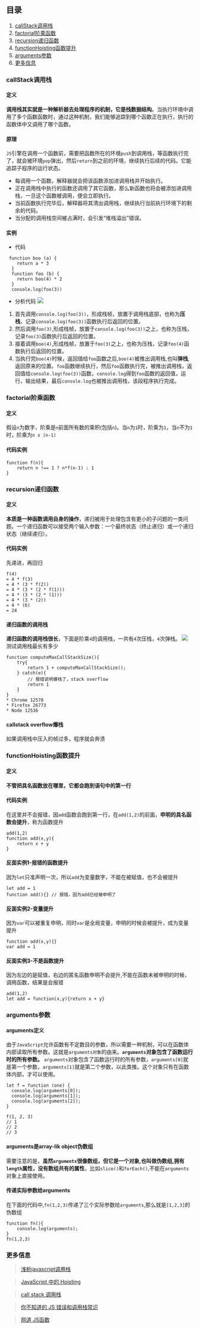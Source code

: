 ## 目录
1. [callStack调用栈](#callStack调用栈)
2. [factorial阶乘函数](#factorial阶乘函数)
3. [recursion递归函数](#recursion递归函数)
4. [functionHoisting函数提升](#functionHoisting函数提升)
5. [arguments参数](#arguments参数)
6.  [更多信息](#更多信息)

### callStack调用栈
#### 定义
**调用栈其实就是一种解析器去处理程序的机制，它是栈数据结构**。当执行环境中调用了多个函数函数时，通过这种机制，我们能够追踪到哪个函数正在执行，执行的函数体中又调用了哪个函数。
#### 原理
`JS`引擎在调用一个函数前，需要把函数所在的环境`push`到调用栈，等函数执行完了，就会被环境`pop`弹出，然后`return`到之前的环境，继续执行后续的代码。它能追踪子程序的运行状态。
* 每调用一个函数，解释器就会把该函数添加进调用栈并开始执行。
* 正在调用栈中执行的函数还调用了其它函数，那么新函数也将会被添加进调用栈，一旦这个函数被调用，便会立即执行。
* 当前函数执行完毕后，解释器将其清出调用栈，继续执行当前执行环境下的剩余的代码。
* 当分配的调用栈空间被占满时，会引发“堆栈溢出”错误。

#### 实例
* 代码
```
 function boo (a) {
    return a * 3
  }
  function foo (b) {
    return boo(4) * 2
  }
  console.log(foo(3))
```
* 分析代码
![](https://user-gold-cdn.xitu.io/2020/2/16/1704cdd391f7d9e5?w=684&h=500&f=gif&s=402467)
1. 首先调用`console.log(foo(3))`，形成栈帧，放置于调用栈底部，也称为**压栈**，记录`console.log(foo(3))`函数执行后返回的位置。
2. 然后调用`foo(3)`,形成栈帧，放置于`console.log(foo(3))`之上，也称为压栈，记录`foo(3)`函数执行后返回的位置。
3. 接着调用`boo(4)`,形成栈帧，放置于`foo(3)`之上，也称为压栈，记录`foo(4)`函数执行后返回的位置。
4. 当执行完`boo(4)`时候，返回值给`foo`函数之后,`boo(4)`被推出调用栈,也叫**弹栈**,返回原来的位置。`foo`函数继续执行，然后`foo`函数执行完，被推出调用栈，返回值给`console.log(foo(3))`函数，`console.log`得到`foo`函数的返回值，运行，输出结果，最后`console.log`也被推出调用栈，该段程序执行完成。

### factorial阶乘函数
#### 定义
假设`n`为数字，阶乘是`n`前面所有数的乘积(包括`n`)。当`n`为`1`时，阶乘为`1`，当`n`不为`1`时，阶乘为`n x (n-1)`
#### 代码实例
```
function f(n){
    return n !== 1 ? n*f(n-1) : 1
}
```
### recursion递归函数
#### 定义
**本质是一种函数调用自身的操作**，递归被用于处理包含有更小的子问题的一类问题。一个递归函数可以接受两个输入参数：一个最终状态（终止递归）或一个递归状态（继续递归）。
#### 代码实例
先递进，再回归
```
f(4)
= 4 * f(3)
= 4 * (3 * f(2))
= 4 * (3 * (2 * f(1)))
= 4 * (3 * (2 * (1)))
= 4 * (3 * (2))
= 4 * (6)
= 24
```
#### 递归函数的调用栈
**递归函数的调用栈很长**，下面是阶乘`4`的调用栈，一共有`4`次压栈，`4`次弹栈。
![](https://user-gold-cdn.xitu.io/2020/2/16/1704d1f0e57e8d4d?w=935&h=561&f=jpeg&s=52978)
测试调用栈最长有多少
```
function computeMaxCallStackSize(){
    try{
        return 1 + computeMaxCallStackSize();
    } catch(e){
        // 报错说明爆栈了，stack overflow
        return 1
    }
}
* Chrome 12578
* Firefox 26773
* Node 12536
```
#### callstack overflow爆栈
如果调用栈中压入的帧过多，程序就会奔溃

### functionHoisting函数提升
#### 定义
**不管把具名函数放在哪里，它都会跑到语句中的第一行**
#### 代码实例
在这里并不会报错，因`add`函数会跑到第一行，在`add(1,2)`的前面，**申明的具名函数会提升**，称为函数提升
```
add(1,2)
function add(x,y){
    return x + y
}
```
#### 反面实例1-报错的函数提升
因为`let`只准声明一次，所以`add`为变量数字，不能在被赋值，也不会被提升
```
let add = 1
function add(){} // 报错，因为add已经被申明了
```
#### 反面实例2-变量提升
因为`var`可以被重复申明，同时`var`是全局变量，申明的时候会被提升，成为变量提升
```
function add(x,y){}
var add = 1
```
#### 反面实例3-不是函数提升
因为左边的是赋值，右边的匿名函数申明不会提升,不能在函数未被申明的时候，调用函数，结果是会报错
```
add(1,2)
let add = function(x,y){return x + y}
```


### arguments参数
#### arguments定义
由于`JavaScript`允许函数有不定数目的参数，所以需要一种机制，可以在函数体内部读取所有参数。这就是`arguments对象`的由来。**`arguments`对象包含了函数运行时的所有参数。**
`arguments`对象包含了函数运行时的所有参数，`arguments[0]`就是第一个参数，`arguments[1]`就是第二个参数，以此类推。这个对象只有在函数体内部，才可以使用。
```
let f = function (one) {
  console.log(arguments[0]);
  console.log(arguments[1]);
  console.log(arguments[2]);
}

f(1, 2, 3)
// 1
// 2
// 3
```
#### arguments是array-lik object伪数组
需要注意的是，**虽然`arguments`很像数组，但它是一个对象,也叫做伪数组,拥有`length`属性，没有数组共有的属性**，比如`slice()`和`forEach()`,不能在`arguments`对象上直接使用。
#### 传递实际参数给arguments
在下面的代码中,`fn(1,2,3)`传递了三个实际参数给`arguments`,那么就是`[1,2,3]`的伪数组
```
function fn(){
    console.log(arguments);
}
fn(1,2,3)
```

### 更多信息
>[浅析javascript调用栈](https://segmentfault.com/a/1190000010360316)

>[JavaScript 中的 Hoisting ](https://www.html.cn/archives/7924)

>[call stack 调用栈](https://developer.mozilla.org/zh-CN/docs/Glossary/Call_stack)

>[你不知道的 JS 错误和调用栈常识](https://segmentfault.com/a/1190000008621990)

>[网道 JS函数](https://wangdoc.com/javascript/types/function.html)